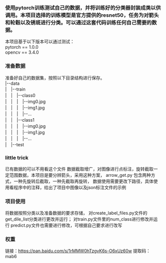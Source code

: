 ### 使用pytorch训练测试自己的数据，并将训练好的分类器封装成类以供调用。本项目选择的训练模型是官方提供的resnet50，任务为对箭头和轮毂以及锈斑进行分类。可以通过这套代码训练任何自己需要的数据。

本项目基于以下版本可以通过测试：  
pytorch == 1.0.0  
opencv == 3.4.0

### 准备数据
准备好自己的数据集，按照以下目录结构进行保存。  
|--data  
|　|--train  
|　|　|--class0  
|　|　|　|--img0.jpg  
|　|　|　|--img1.jpg  
|　|　|　|--...  
|　|　|--class1  
|　|　|　|--img0.jpg  
|　|　|　|--img1.jpg  
|　|　|　|--...  
|　|--test  

### little trick
已有数据的可以不用看这个文件
数据截取增广，对图像进行点标注，旋转截取一定范围数据，本项目是要分辨箭头，采用这种方案，
arrow_get.py 包含两种方式，一种先旋转后截取，一种先截取再旋转，
数据使用需要更改下路径，具体使用看程序中的注释，给出了项目中图像以及json标注文件的示例

### 项目使用
将数据按照分类以及准备数据的要求存储，
对create_label_files.py文件的get_dile_list分类进行更改并运行；
对train.py文件里的num_class进行修改并运行
predict.py文件也需要进行修改，可根据自己要求进行改写

### 权重
链接：https://pan.baidu.com/s/1rMMW0hTzgvK6s-O6xUz60w 
提取码：mab6
